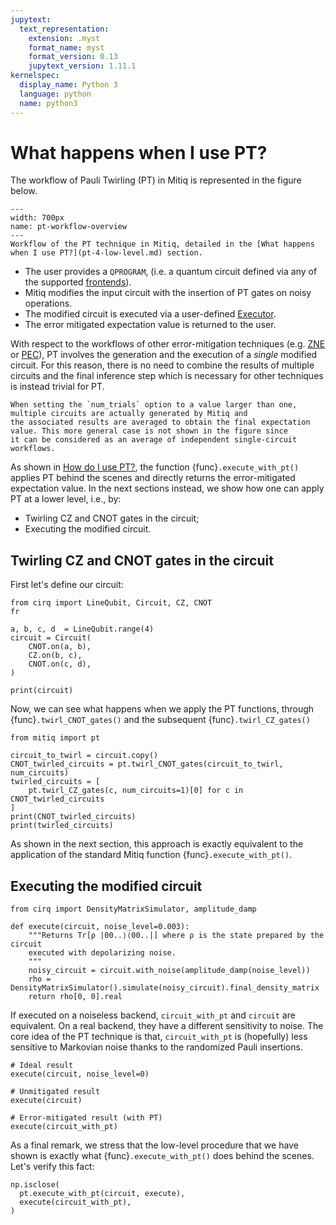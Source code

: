 ```yaml
---
jupytext:
  text_representation:
    extension: .myst
    format_name: myst
    format_version: 0.13
    jupytext_version: 1.11.1
kernelspec:
  display_name: Python 3
  language: python
  name: python3
---
```


# What happens when I use PT?

The workflow of Pauli Twirling (PT) in Mitiq is represented in the figure below.

```{figure} ../img/pt_workflow.svg
---
width: 700px
name: pt-workflow-overview
---
Workflow of the PT technique in Mitiq, detailed in the [What happens when I use PT?](pt-4-low-level.md) section.
```

- The user provides a `QPROGRAM`, (i.e. a quantum circuit defined via any of the supported [frontends](frontends-backends.md)).
- Mitiq modifies the input circuit with the insertion of PT gates on noisy operations.
- The modified circuit is executed via a user-defined [Executor](executors.md).
- The error mitigated expectation value is returned to the user.

With respect to the workflows of other error-mitigation techniques (e.g. [ZNE](zne-4-low-level.md) or [PEC](pec-4-low-level.md)),
PT involves the generation and the execution of a _single_ modified circuit.
For this reason, there is no need to combine the results of multiple circuits and the final inference step which is necessary for other 
techniques is instead trivial for PT.

```{note}
When setting the `num_trials` option to a value larger than one, multiple circuits are actually generated by Mitiq and 
the associated results are averaged to obtain the final expectation value. This more general case is not shown in the figure since
it can be considered as an average of independent single-circuit workflows.
```

As shown in [How do I use PT?](pt-1-intro.md), the function {func}`.execute_with_pt()` applies PT behind the scenes 
and directly returns the error-mitigated expectation value.
In the next sections instead, we show how one can apply PT at a lower level, i.e., by:

- Twirling CZ and CNOT gates in the circuit;
- Executing the modified circuit.

## Twirling CZ and CNOT gates in the circuit
First let's define our circuit:
```{code-cell} ipython3
from cirq import LineQubit, Circuit, CZ, CNOT
fr

a, b, c, d  = LineQubit.range(4)
circuit = Circuit(
    CNOT.on(a, b),
    CZ.on(b, c),
    CNOT.on(c, d),
)

print(circuit)
```
Now, we can see what happens when we apply the PT functions, through {func}`.twirl_CNOT_gates()` and the subsequent {func}`.twirl_CZ_gates()`
```{code-cell} ipython3
from mitiq import pt

circuit_to_twirl = circuit.copy()
CNOT_twirled_circuits = pt.twirl_CNOT_gates(circuit_to_twirl, num_circuits)
twirled_circuits = [
    pt.twirl_CZ_gates(c, num_circuits=1)[0] for c in CNOT_twirled_circuits
]
print(CNOT_twirled_circuits)
print(twirled_circuits)
```
As shown in the next section, this approach is exactly equivalent to the application of the standard Mitiq function {func}`.execute_with_pt()`. 

## Executing the modified circuit

```{code-cell} ipython3
from cirq import DensityMatrixSimulator, amplitude_damp

def execute(circuit, noise_level=0.003):
    """Returns Tr[ρ |00..⟩⟨00..|] where ρ is the state prepared by the circuit
    executed with depolarizing noise.
    """
    noisy_circuit = circuit.with_noise(amplitude_damp(noise_level))
    rho = DensityMatrixSimulator().simulate(noisy_circuit).final_density_matrix
    return rho[0, 0].real
```

If executed on a noiseless backend, `circuit_with_pt` and `circuit` are equivalent.
On a real backend, they have a different sensitivity to noise. The core idea of the PT technique is that,
`circuit_with_pt` is (hopefully) less sensitive to Markovian noise thanks to the randomized Pauli insertions.

```{code-cell} ipython3
# Ideal result
execute(circuit, noise_level=0)
```

```{code-cell} ipython3
# Unmitigated result
execute(circuit)
```

```{code-cell} ipython3
# Error-mitigated result (with PT)
execute(circuit_with_pt)
```

As a final remark, we stress that the low-level procedure that we have shown is exactly what {func}`.execute_with_pt()` does behind the scenes.
Let's verify this fact: 

```{code-cell} ipython3
np.isclose(
  pt.execute_with_pt(circuit, execute),
  execute(circuit_with_pt),
)
```
